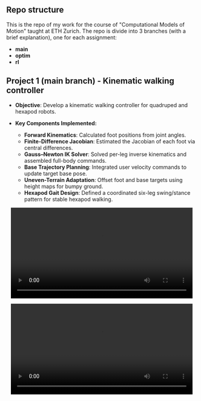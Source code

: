 ## Repo structure
This is the repo of my work for the course of "Computational Models of Motion" taught at ETH Zurich.
The repo is divide into 3 branches (with a brief explanation), one for each assignment:
  - **main**
  - **optim**
  - **rl**


## Project 1 (main branch) - Kinematic walking controller

- **Objective**: Develop a kinematic walking controller for quadruped and hexapod robots.

- **Key Components Implemented:**
  - **Forward Kinematics**: Calculated foot positions from joint angles.
  - **Finite-Difference Jacobian**: Estimated the Jacobian of each foot via central differences.
  - **Gauss–Newton IK Solver**: Solved per-leg inverse kinematics and assembled full-body commands.
  - **Base Trajectory Planning**: Integrated user velocity commands to update target base pose.
  - **Uneven-Terrain Adaptation**: Offset foot and base targets using height maps for bumpy ground.
  - **Hexapod Gait Design**: Defined a coordinated six-leg swing/stance pattern for stable hexapod walking.

<p align="center">
  <video src="data/hex.mp4" controls width="480"></video>
</p>
<p align="center">
  <video src="data/quad.mp4" controls width="480"></video>
</p>

  
